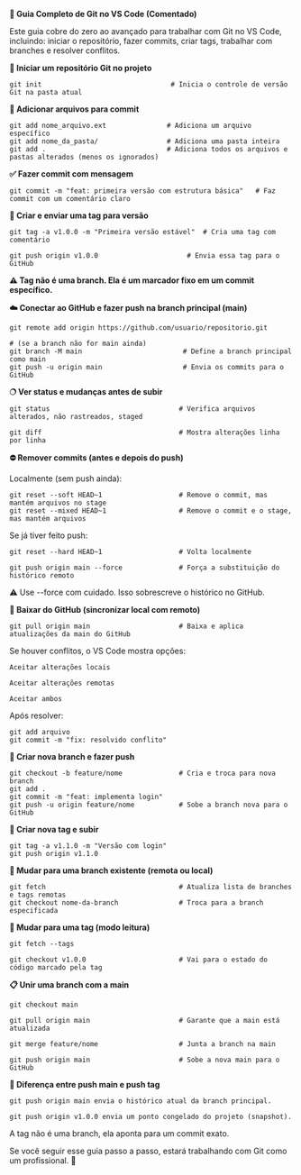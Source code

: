 **💪 Guia Completo de Git no VS Code (Comentado)**

Este guia cobre do zero ao avançado para trabalhar com Git no VS Code, incluindo: iniciar o repositório, fazer commits, criar tags, trabalhar com branches e resolver conflitos.

**🔵 Iniciar um repositório Git no projeto**
````
git init                                # Inicia o controle de versão Git na pasta atual
````
**📂 Adicionar arquivos para commit**
````
git add nome_arquivo.ext               # Adiciona um arquivo específico
git add nome_da_pasta/                 # Adiciona uma pasta inteira
git add .                              # Adiciona todos os arquivos e pastas alterados (menos os ignorados)
````
**✅ Fazer commit com mensagem**
````
git commit -m "feat: primeira versão com estrutura básica"   # Faz commit com um comentário claro
````
**📆 Criar e enviar uma tag para versão**
````
git tag -a v1.0.0 -m "Primeira versão estável"  # Cria uma tag com comentário

git push origin v1.0.0                      # Envia essa tag para o GitHub
````
**⚠️ Tag não é uma branch. Ela é um marcador fixo em um commit específico.**

**☁️ Conectar ao GitHub e fazer push na branch principal (main)**
````
git remote add origin https://github.com/usuario/repositorio.git

# (se a branch não for main ainda)
git branch -M main                         # Define a branch principal como main
git push -u origin main                    # Envia os commits para o GitHub
````
**🔿 Ver status e mudanças antes de subir**
````
git status                                # Verifica arquivos alterados, não rastreados, staged

git diff                                  # Mostra alterações linha por linha
````
**⛔️ Remover commits (antes e depois do push)**

Localmente (sem push ainda):
````
git reset --soft HEAD~1                   # Remove o commit, mas mantém arquivos no stage
git reset --mixed HEAD~1                  # Remove o commit e o stage, mas mantém arquivos
````
Se já tiver feito push:
````
git reset --hard HEAD~1                   # Volta localmente

git push origin main --force              # Força a substituição do histórico remoto
````
⚠️ Use --force com cuidado. Isso sobrescreve o histórico no GitHub.

**🔀 Baixar do GitHub (sincronizar local com remoto)**
````
git pull origin main                      # Baixa e aplica atualizações da main do GitHub
````
Se houver conflitos, o VS Code mostra opções:
````
Aceitar alterações locais

Aceitar alterações remotas

Aceitar ambos
````
Após resolver:
````
git add arquivo
git commit -m "fix: resolvido conflito"
````
**🌱 Criar nova branch e fazer push**
````
git checkout -b feature/nome              # Cria e troca para nova branch
git add .
git commit -m "feat: implementa login"
git push -u origin feature/nome           # Sobe a branch nova para o GitHub
````
**📅 Criar nova tag e subir**
````
git tag -a v1.1.0 -m "Versão com login"
git push origin v1.1.0
````
**📂 Mudar para uma branch existente (remota ou local)**
````
git fetch                                 # Atualiza lista de branches e tags remotas
git checkout nome-da-branch               # Troca para a branch especificada
````
**📆 Mudar para uma tag (modo leitura)**
````
git fetch --tags

git checkout v1.0.0                       # Vai para o estado do código marcado pela tag
````
**📋 Unir uma branch com a main**
````
git checkout main

git pull origin main                      # Garante que a main está atualizada

git merge feature/nome                    # Junta a branch na main

git push origin main                      # Sobe a nova main para o GitHub
````
**📄 Diferença entre push main e push tag**
````
git push origin main envia o histórico atual da branch principal.

git push origin v1.0.0 envia um ponto congelado do projeto (snapshot).
````
A tag não é uma branch, ela aponta para um commit exato.

Se você seguir esse guia passo a passo, estará trabalhando com Git como um profissional. 🚀
